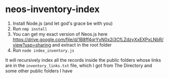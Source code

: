 # neos-inventory-index

1. Install Node.js (and let god's grace be with you)
2. Run `nmp install`
3. You can get my exact version of Neos.js here https://drive.google.com/file/d/1B8ff4qrYvN0x2i3CfLZdzyXxEXPxLNbR/view?usp=sharing and extract in the root folder
4. Run `node index_inventory.js`

It will recursively index all the records inside the public folders whose links are in the `inventory_links.txt` file, which I got from The Directory and some other public folders I have
